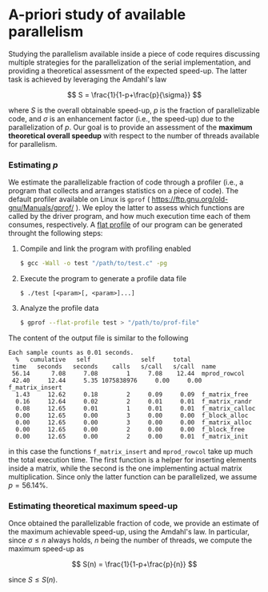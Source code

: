 # A-priori study of available parallelism

Studying the parallelism available inside a piece of code requires discussing multiple strategies for the parallelization of the serial implementation, and providing a theoretical assessment of the expected speed-up. The latter task is achieved by leveraging the Amdahl's law

$$
S = \frac{1}{1-p+\frac{p}{\sigma}}
$$

where $S$ is the overall obtainable speed-up, $p$ is the fraction of parallelizable code, and $\sigma$ is an enhancement factor (i.e., the speed-up) due to the parallelization of $p$. Our goal is to provide an assessment of the **maximum theoretical overall speedup** with respect to the number of threads available for parallelism.

### Estimating $p$

We estimate the parallelizable fraction of code through a profiler (i.e., a program that collects and arranges statistics on a piece of code). The default profiler available on Linux is `gprof` ( https://ftp.gnu.org/old-gnu/Manuals/gprof/ ). We eploy the latter to assess which functions are called by the driver program, and how much execution time each of them consumes, respectively. A [flat profile](https://ftp.gnu.org/old-gnu/Manuals/gprof/html_chapter/gprof_5.html#SEC11) of our program can be generated throught the following steps:

1. Compile and link the program with profiling enabled
   
   ```bash
   $ gcc -Wall -o test "/path/to/test.c" -pg
   ```

2. Execute the program to generate a profile data file
   
   ```
   $ ./test [<param>[, <param>]...]
   ```

3. Analyze the profile data
   
   ```bash
   $ gprof --flat-profile test > "/path/to/prof-file"
   ```

The  content of the output file is similar to the following

```textile
Each sample counts as 0.01 seconds.
  %   cumulative   self              self     total
 time   seconds   seconds    calls   s/call   s/call  name
 56.14      7.08     7.08        1     7.08    12.44  mprod_rowcol
 42.40     12.44     5.35 1075838976     0.00     0.00  f_matrix_insert
  1.43     12.62     0.18        2     0.09     0.09  f_matrix_free
  0.16     12.64     0.02        2     0.01     0.01  f_matrix_randr
  0.08     12.65     0.01        1     0.01     0.01  f_matrix_calloc
  0.00     12.65     0.00        3     0.00     0.00  f_block_alloc
  0.00     12.65     0.00        3     0.00     0.00  f_matrix_alloc
  0.00     12.65     0.00        2     0.00     0.00  f_block_free
  0.00     12.65     0.00        2     0.00     0.01  f_matrix_init
```

in this case the functions `f_matrix_insert` and `mprod_rowcol` take up much the total execution time. The first function is a helper for inserting elements inside a matrix, while the second is the one implementing actual matrix multiplication. Since only the latter function can be parallelized, we assume $p = 56.14\%$.

### Estimating theoretical maximum speed-up

Once obtained the parallelizable fraction of code, we provide an estimate of the maximum achievable speed-up, using the Amdahl's law. In particular, since $\sigma \leq n$ always holds, $n$ being the number of threads, we compute the maximum speed-up as

$$
S(n) = \frac{1}{1-p+\frac{p}{n}}
$$

since $S \leq S(n)$.


